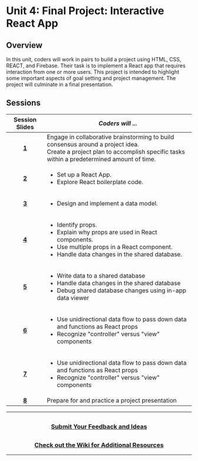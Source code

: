 # Unit 4: Final Project: Interactive React App

## Overview
In this unit, coders will work in pairs to build a project using HTML, CSS, REACT, and Firebase. Their task is to implement a React app that requires interaction from one or more users. This project is intended to highlight some important aspects of goal setting and project management. The project will culminate in a final presentation.

## Sessions 
|Session Slides|*Coders will ...*|
|:-------:|-------|
|**[1](https://docs.google.com/presentation/d/1rIDYuIDoTo9ue871soTVqeXcAN2Wxv37hpj5HCJtI3U/edit?usp=sharing)**| Engage in collaborative brainstorming to build consensus around a project idea. </br>Create a project plan to accomplish specific tasks within a predetermined amount of time.|
|**[2](https://docs.google.com/presentation/d/1UT6MZ52aRGQREKPS_TCEfp04i5nsamn9XOlH-clojno/edit)**|<ul><li>Set up a React App. </li><li>Explore React boilerplate code. </li>|
|**[3](https://docs.google.com/presentation/d/1M7THrA-F-nwb1dNToahr7uBd9UCBxmhAvf1IPUUUaTQ/edit)**|<ul><li>Design and implement a data model. </li></ul> |
|**[4](https://docs.google.com/presentation/d/1piKoO1h4yKZ7HxoaOfc-UupRN25I3sfvQccSOjkuzUE/edit)**|<ul><li>Identify props. </li><li>Explain why props are used in React components. </li><li>Use multiple props in a React component. </li><li>Handle data changes in the shared database. </li></ul> |
  |**[5](https://docs.google.com/presentation/d/1upQDe0hZx_27eNYpIeOJovDBhS4LIQR2IdM7oOQ9iEY/edit?usp=sharing)**|<ul><li>Write data to a shared database</li><li>Handle data changes in the shared database</li><li>Debug shared database changes using in-app data viewer</li></ul> |
  |**[6](https://docs.google.com/presentation/d/1TudLe_9zOVJpnE0NMTH21QxYgDZhb8tl_bKWZe2Jlv4/edit?usp=sharing)**|<ul><li>Use unidirectional data flow to pass down data and functions as React props</li><li>Recognize "controller" versus "view" components</li> |
|**[7](https://docs.google.com/presentation/d/1dVxyM4E4aDsIei2hL-oEmkP8fXPWD2Igmcc_X31_6SI/edit?usp=sharing)**|<ul><li>Use unidirectional data flow to pass down data and functions as React props</li><li>Recognize "controller" versus "view" components</li>  |
|**[8]()**|Prepare for and practice a project presentation|

----

## <h3 align="center"><a href="https://forms.gle/vyAD1HFwXHZMRXrr9">Submit Your Feedback and Ideas</a></h3>

## <h3 align="center"><a href="https://github.com/itscodenation/curriculum-20-21/wiki">Check out the Wiki for Additional Resources</a></h3>

----

